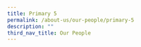 ```yaml
---
title: Primary 5
permalink: /about-us/our-people/primary-5
description: ""
third_nav_title: Our People
---
```

